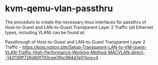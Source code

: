 # kvm-qemu-vlan-passthru

The procedure to create the necessary linux interfaces for passthru of Host-to-Guest and LAN-to-Guest Transparent Layer 2 Traffic (all Ethernet types, including VLAN) can be found at:

Passthrough of Host-to-Guest and LAN-to-Guest Transparent Layer 2 Traffic - https://kpiq.notion.site/Setup-Transparent-LAN-to-VM-guest-VLAN-Traffic-High-Performance-Working-Method-MACVLAN-direct--142f39ff726d80f793cee3fbc964d7e0?pvs=4
